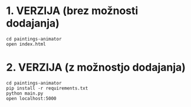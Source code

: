 
# 1. VERZIJA (brez možnosti dodajanja)
```
cd paintings-animator
open index.html
```

# 2. VERZIJA (z možnostjo dodajanja)
```
cd paintings-animator
pip install -r requirements.txt
python main.py
open localhost:5000
```
